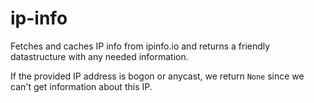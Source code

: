 # ip-info

Fetches and caches IP info from ipinfo.io and returns a friendly datastructure with any needed information.

If the provided IP address is bogon or anycast, we return `None` since we can't get information about this IP.
